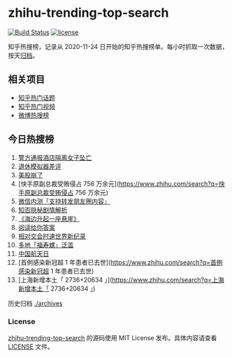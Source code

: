 # zhihu-trending-top-search

[![Build Status](https://github.com/justjavac/zhihu-trending-top-search/workflows/ci/badge.svg?branch=main)](https://github.com/justjavac/zhihu-trending-top-search/actions)
[![license](https://img.shields.io/github/license/justjavac/zhihu-trending-top-search)](https://github.com/justjavac/zhihu-trending-top-search/blob/main/LICENSE)

知乎热搜榜，记录从 2020-11-24 日开始的知乎热搜榜单。每小时抓取一次数据，按天[归档](./archives)。

## 相关项目

- [知乎热门话题](https://github.com/justjavac/zhihu-trending-hot-questions)
- [知乎热门视频](https://github.com/justjavac/zhihu-trending-hot-video)
- [微博热搜榜](https://github.com/justjavac/weibo-trending-hot-search)

## 今日热搜榜

<!-- BEGIN -->
<!-- 最后更新时间 Mon Apr 25 2022 06:07:36 GMT+0800 (China Standard Time) -->

1. [警方通报酒店隔离女子坠亡](https://www.zhihu.com/search?q=警方通报酒店隔离女子坠亡)
1. [退休模拟器差评](https://www.zhihu.com/search?q=退休模拟器差评)
1. [美股崩了](https://www.zhihu.com/search?q=美股崩了)
1. [快手原副总裁受贿侵占 756 万余元](https://www.zhihu.com/search?q=快手原副总裁受贿侵占 756 万余元)
1. [微信内测「支持转发朋友圈内容」](https://www.zhihu.com/search?q=微信内测「支持转发朋友圈内容」)
1. [知否隐秘剧情解析](https://www.zhihu.com/search?q=知否隐秘剧情解析)
1. [《海边升起一座悬崖》](https://www.zhihu.com/search?q=《海边升起一座悬崖》)
1. [阅读给你答案](https://www.zhihu.com/search?q=阅读给你答案)
1. [相对交会时速世界新纪录](https://www.zhihu.com/search?q=相对交会时速世界新纪录)
1. [多地「福寿螺」泛滥](https://www.zhihu.com/search?q=多地「福寿螺」泛滥)
1. [中国航天日](https://www.zhihu.com/search?q=中国航天日)
1. [首例感染新冠超 1 年患者已去世](https://www.zhihu.com/search?q=首例感染新冠超 1 年患者已去世)
1. [上海新增本土「 2736+20634 」](https://www.zhihu.com/search?q=上海新增本土「 2736+20634 」)

<!-- END -->

历史归档 [./archives](./archives)

### License

[zhihu-trending-top-search](https://github.com/justjavac/zhihu-trending-top-search)
的源码使用 MIT License 发布。具体内容请查看 [LICENSE](./LICENSE) 文件。
